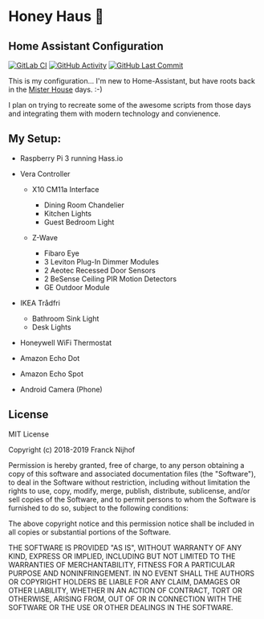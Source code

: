 # Honey Haus :honeybee:

## Home Assistant Configuration

[![GitLab CI][gitlabci-shield]][gitlabci]
[![GitHub Activity][commits-shield]][commits]
[![GitHub Last Commit][last-commit-shield]][commits]

This is my configuration... I'm new to Home-Assistant, but have roots back
in the [Mister House](http://misterhouse.net) days. :-)

I plan on trying to recreate some of the awesome scripts from those days and
integrating them with modern technology and convienence.

## My Setup:

- Raspberry Pi 3 running Hass.io
- Vera Controller

  - X10 CM11a Interface

    - Dining Room Chandelier
    - Kitchen Lights
    - Guest Bedroom Light

  - Z-Wave

    - Fibaro Eye
    - 3 Leviton Plug-In Dimmer Modules
    - 2 Aeotec Recessed Door Sensors
    - 2 BeSense Ceiling PIR Motion Detectors
    - GE Outdoor Module

- IKEA Trådfri
  - Bathroom Sink Light
  - Desk Lights
- Honeywell WiFi Thermostat
- Amazon Echo Dot
- Amazon Echo Spot
- Android Camera (Phone)

## License

MIT License

Copyright (c) 2018-2019 Franck Nijhof

Permission is hereby granted, free of charge, to any person obtaining a copy of this software and associated documentation files (the "Software"), to deal in the Software without restriction, including without limitation the rights to use, copy, modify, merge, publish, distribute, sublicense, and/or sell copies of the Software, and to permit persons to whom the Software is furnished to do so, subject to the following conditions:

The above copyright notice and this permission notice shall be included in all copies or substantial portions of the Software.

THE SOFTWARE IS PROVIDED "AS IS", WITHOUT WARRANTY OF ANY KIND, EXPRESS OR IMPLIED, INCLUDING BUT NOT LIMITED TO THE WARRANTIES OF MERCHANTABILITY, FITNESS FOR A PARTICULAR PURPOSE AND NONINFRINGEMENT. IN NO EVENT SHALL THE AUTHORS OR COPYRIGHT HOLDERS BE LIABLE FOR ANY CLAIM, DAMAGES OR OTHER LIABILITY, WHETHER IN AN ACTION OF CONTRACT, TORT OR OTHERWISE, ARISING FROM, OUT OF OR IN CONNECTION WITH THE SOFTWARE OR THE USE OR OTHER DEALINGS IN THE SOFTWARE.

[gitlabci-shield]: https://gitlab.com/per4merkc/home-assistant-config/badges/master/pipeline.svg
[gitlabci]: https://gitlab.com/per4merkc/home-assistant-config/pipelines
[commits-shield]: https://img.shields.io/github/commit-activity/y/per4merkc/home-assistant-config.svg
[commits]: https://github.com/per4merkc/home-assistant-config/commits/master
[last-commit-shield]: https://img.shields.io/github/last-commit/per4merkc/home-assistant-config.svg
